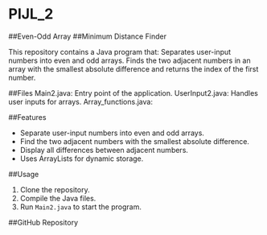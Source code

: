 # PIJL_2
##Even-Odd Array
##Minimum Distance Finder

This repository contains a Java program that:
Separates user-input numbers into even and odd arrays.
Finds the two adjacent numbers in an array with the smallest absolute difference and returns the index of the first number.

##Files
Main2.java: Entry point of the application.
UserInput2.java: Handles user inputs for arrays.
Array_functions.java:

##Features
- Separate user-input numbers into even and odd arrays.
- Find the two adjacent numbers with the smallest absolute difference.
- Display all differences between adjacent numbers.
- Uses ArrayLists for dynamic storage.

##Usage
1. Clone the repository.
2. Compile the Java files.
3. Run `Main2.java` to start the program.

##GitHub Repository
